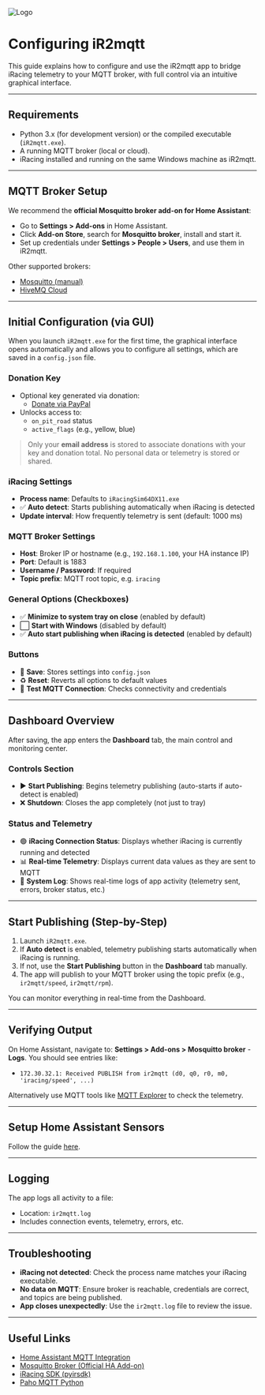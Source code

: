 ![Logo](https://sys1823.pt/ir2mqtt/files/logo.png)

# Configuring iR2mqtt

This guide explains how to configure and use the iR2mqtt app to bridge iRacing telemetry to your MQTT broker, with full control via an intuitive graphical interface.

---

## Requirements

- Python 3.x (for development version) or the compiled executable (`iR2mqtt.exe`).
- A running MQTT broker (local or cloud).
- iRacing installed and running on the same Windows machine as iR2mqtt.

---

## MQTT Broker Setup

We recommend the **official Mosquitto broker add-on for Home Assistant**:

- Go to **Settings > Add-ons** in Home Assistant.
- Click **Add-on Store**, search for **Mosquitto broker**, install and start it.
- Set up credentials under **Settings > People > Users**, and use them in iR2mqtt.

Other supported brokers:

- [Mosquitto (manual)](https://mosquitto.org/download/)
- [HiveMQ Cloud](https://www.hivemq.com/mqtt-cloud-broker/)

---

## Initial Configuration (via GUI)

When you launch `iR2mqtt.exe` for the first time, the graphical interface opens automatically and allows you to configure all settings, which are saved in a `config.json` file.

### Donation Key

- Optional key generated via donation:
  - [Donate via PayPal](https://www.paypal.com/donate/?hosted_button_id=CYPAHB9LRC4TN)
- Unlocks access to:
  - `on_pit_road` status
  - `active_flags` (e.g., yellow, blue)

> Only your **email address** is stored to associate donations with your key and donation total. No personal data or telemetry is stored or shared.

### iRacing Settings

- **Process name**: Defaults to `iRacingSim64DX11.exe`
- ✅ **Auto detect**: Starts publishing automatically when iRacing is detected
- **Update interval**: How frequently telemetry is sent (default: 1000 ms)

### MQTT Broker Settings

- **Host**: Broker IP or hostname (e.g., `192.168.1.100`, your HA instance IP)
- **Port**: Default is 1883
- **Username / Password**: If required
- **Topic prefix**: MQTT root topic, e.g. `iracing`

### General Options (Checkboxes)

- ✅ **Minimize to system tray on close** (enabled by default)
- ⬜ **Start with Windows** (disabled by default)
- ✅ **Auto start publishing when iRacing is detected** (enabled by default)

### Buttons

- 💾 **Save**: Stores settings into `config.json`
- ♻️ **Reset**: Reverts all options to default values
- 🔌 **Test MQTT Connection**: Checks connectivity and credentials

---

## Dashboard Overview

After saving, the app enters the **Dashboard** tab, the main control and monitoring center.

### Controls Section

- ▶️ **Start Publishing**: Begins telemetry publishing (auto-starts if auto-detect is enabled)
- ❌ **Shutdown**: Closes the app completely (not just to tray)

### Status and Telemetry

- 🟢 **iRacing Connection Status**: Displays whether iRacing is currently running and detected
- 📊 **Real-time Telemetry**: Displays current data values as they are sent to MQTT
- 📝 **System Log**: Shows real-time logs of app activity (telemetry sent, errors, broker status, etc.)

---

## Start Publishing (Step-by-Step)

1. Launch `iR2mqtt.exe`.
2. If **Auto detect** is enabled, telemetry publishing starts automatically when iRacing is running.
3. If not, use the **Start Publishing** button in the **Dashboard** tab manually.
4. The app will publish to your MQTT broker using the topic prefix (e.g., `ir2mqtt/speed`, `ir2mqtt/rpm`).

You can monitor everything in real-time from the Dashboard.

---

## Verifying Output

On Home Assistant, navigate to: **Settings > Add-ons > Mosquitto broker** - **Logs**.
You should see entries like:
- `172.30.32.1: Received PUBLISH from ir2mqtt (d0, q0, r0, m0, 'iracing/speed', ...)`

Alternatively use MQTT tools like [MQTT Explorer](http://mqtt-explorer.com/) to check the telemetry.

---

## Setup Home Assistant Sensors

Follow the guide [here](https://github.com/jmlt/ir2mqtt/blob/main/Guides/HOME-ASSISTANT.md).

---

## Logging

The app logs all activity to a file:

- Location: `ir2mqtt.log`
- Includes connection events, telemetry, errors, etc.

---

## Troubleshooting

- **iRacing not detected**: Check the process name matches your iRacing executable.
- **No data on MQTT**: Ensure broker is reachable, credentials are correct, and topics are being published.
- **App closes unexpectedly**: Use the `ir2mqtt.log` file to review the issue.

---

## Useful Links

- [Home Assistant MQTT Integration](https://www.home-assistant.io/integrations/mqtt/)
- [Mosquitto Broker (Official HA Add-on)](https://github.com/home-assistant/addons/tree/master/mosquitto)
- [iRacing SDK (pyirsdk)](https://github.com/kutu/pyirsdk)
- [Paho MQTT Python](https://github.com/eclipse/paho.mqtt.python)

